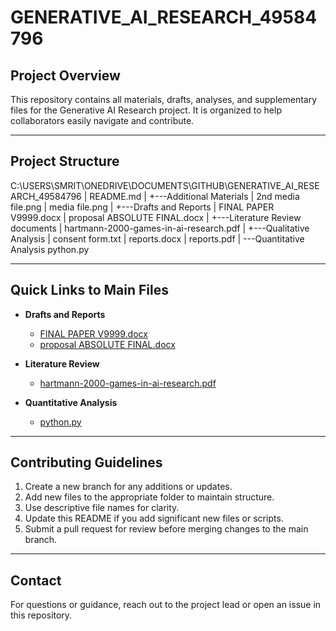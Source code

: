 # GENERATIVE_AI_RESEARCH_49584796

## Project Overview
This repository contains all materials, drafts, analyses, and supplementary files for the Generative AI Research project. It is organized to help collaborators easily navigate and contribute.

---

## Project Structure


C:\USERS\SMRIT\ONEDRIVE\DOCUMENTS\GITHUB\GENERATIVE_AI_RESEARCH_49584796
|   README.md
|
+---Additional Materials
|       2nd media file.png
|       media file.png
|
+---Drafts and Reports
|       FINAL PAPER V9999.docx
|       proposal ABSOLUTE FINAL.docx
|
+---Literature Review documents
|       hartmann-2000-games-in-ai-research.pdf
|
+---Qualitative Analysis
|       consent form.txt
|       reports.docx
|       reports.pdf
|
\---Quantitative Analysis
        python.py



---

## Quick Links to Main Files

- **Drafts and Reports**
  - [FINAL PAPER V9999.docx](./Drafts%20and%20Reports/FINAL%20PAPER%20V9999.docx)  
  - [proposal ABSOLUTE FINAL.docx](./Drafts%20and%20Reports/proposal%20ABSOLUTE%20FINAL.docx)  

- **Literature Review**
  - [hartmann-2000-games-in-ai-research.pdf](./Literature%20Review%20documents/hartmann-2000-games-in-ai-research.pdf)  

- **Quantitative Analysis**
  - [python.py](./Quantitative%20Analysis/python.py)  

---

## Contributing Guidelines

1. Create a new branch for any additions or updates.  
2. Add new files to the appropriate folder to maintain structure.  
3. Use descriptive file names for clarity.  
4. Update this README if you add significant new files or scripts.  
5. Submit a pull request for review before merging changes to the main branch.  

---

## Contact
For questions or guidance, reach out to the project lead or open an issue in this repository.
